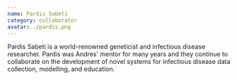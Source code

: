 ```yaml
---
name: Pardis Sabeti
category: collaborator
avatar: ./pardis.png
---
```


Pardis Sabeti is a world-renowned geneticist and infectious disease researcher. Pardis was Andres' mentor for many years and they continue to collaborate on the development of novel systems for infectious disease data collection, modelling, and education.